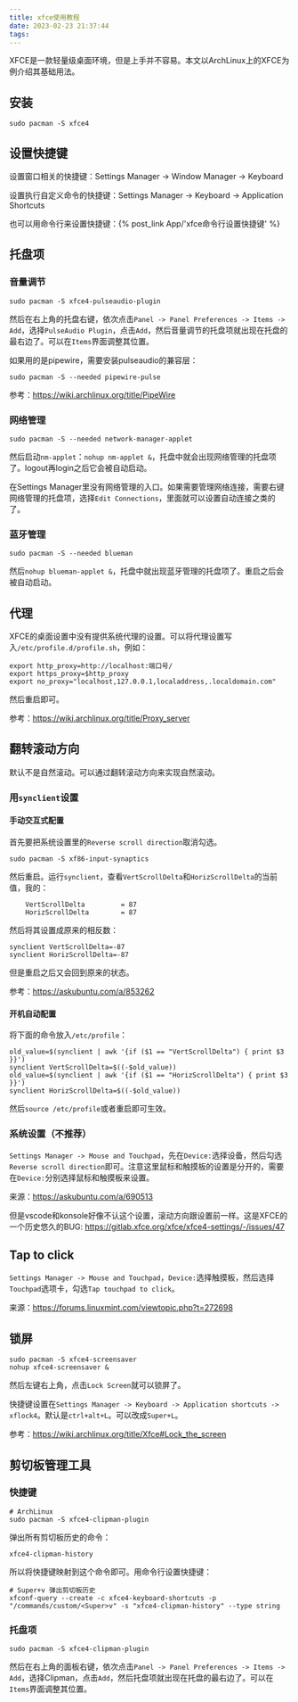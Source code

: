 ```yaml
---
title: xfce使用教程
date: 2023-02-23 21:37:44
tags:
---
```


XFCE是一款轻量级桌面环境，但是上手并不容易。本文以ArchLinux上的XFCE为例介绍其基础用法。

## 安装

```shell
sudo pacman -S xfce4
```

## 设置快捷键

设置窗口相关的快捷键：Settings Manager -> Window Manager -> Keyboard

设置执行自定义命令的快捷键：Settings Manager -> Keyboard -> Application Shortcuts

也可以用命令行来设置快捷键：{% post_link App/'xfce命令行设置快捷键' %}

## 托盘项

### 音量调节

```shell
sudo pacman -S xfce4-pulseaudio-plugin
```

然后在右上角的托盘右键，依次点击`Panel -> Panel Preferences -> Items -> Add`，选择`PulseAudio Plugin`，点击`Add`，然后音量调节的托盘项就出现在托盘的最右边了。可以在`Items`界面调整其位置。

如果用的是pipewire，需要安装pulseaudio的兼容层：

```shell
sudo pacman -S --needed pipewire-pulse
```

参考：<https://wiki.archlinux.org/title/PipeWire>

### 网络管理

```shell
sudo pacman -S --needed network-manager-applet
```

然后启动`nm-applet`：`nohup nm-applet &`，托盘中就会出现网络管理的托盘项了。logout再login之后它会被自动启动。

在Settings Manager里没有网络管理的入口。如果需要管理网络连接，需要右键网络管理的托盘项，选择`Edit Connections`，里面就可以设置自动连接之类的了。

### 蓝牙管理

```shell
sudo pacman -S --needed blueman
```

然后`nohup blueman-applet &`，托盘中就出现蓝牙管理的托盘项了。重启之后会被自动启动。

## 代理

XFCE的桌面设置中没有提供系统代理的设置。可以将代理设置写入`/etc/profile.d/profile.sh`，例如：

```shell
export http_proxy=http://localhost:端口号/
export https_proxy=$http_proxy
export no_proxy="localhost,127.0.0.1,localaddress,.localdomain.com"
```

然后重启即可。

参考：<https://wiki.archlinux.org/title/Proxy_server>

## 翻转滚动方向

默认不是自然滚动。可以通过翻转滚动方向来实现自然滚动。

### 用`synclient`设置

#### 手动交互式配置

首先要把系统设置里的`Reverse scroll direction`取消勾选。

```shell
sudo pacman -S xf86-input-synaptics
```

然后重启。运行`synclient`，查看`VertScrollDelta`和`HorizScrollDelta`的当前值，我的：

```text
    VertScrollDelta         = 87
    HorizScrollDelta        = 87
```

然后将其设置成原来的相反数：

```text
synclient VertScrollDelta=-87
synclient HorizScrollDelta=-87
```

但是重启之后又会回到原来的状态。

参考：<https://askubuntu.com/a/853262>

#### 开机自动配置

将下面的命令放入`/etc/profile`：

```shell
old_value=$(synclient | awk '{if ($1 == "VertScrollDelta") { print $3 }}')
synclient VertScrollDelta=$((-$old_value))
old_value=$(synclient | awk '{if ($1 == "HorizScrollDelta") { print $3 }}')
synclient HorizScrollDelta=$((-$old_value))
```

然后`source /etc/profile`或者重启即可生效。

### 系统设置（不推荐）

`Settings Manager -> Mouse and Touchpad`，先在`Device:`选择设备，然后勾选`Reverse scroll direction`即可。注意这里鼠标和触摸板的设置是分开的，需要在`Device:`分别选择鼠标和触摸板来设置。

来源：<https://askubuntu.com/a/690513>

但是vscode和konsole好像不认这个设置，滚动方向跟设置前一样。这是XFCE的一个历史悠久的BUG: <https://gitlab.xfce.org/xfce/xfce4-settings/-/issues/47>

## Tap to click

`Settings Manager -> Mouse and Touchpad`，`Device:`选择触摸板，然后选择`Touchpad`选项卡，勾选`Tap touchpad to click`。

来源：<https://forums.linuxmint.com/viewtopic.php?t=272698>

## 锁屏

```shell
sudo pacman -S xfce4-screensaver
nohup xfce4-screensaver &
```

然后左键右上角，点击`Lock Screen`就可以锁屏了。

快捷键设置在`Settings Manager -> Keyboard -> Application shortcuts -> xflock4`。默认是`ctrl+alt+L`。可以改成`Super+L`。

参考：<https://wiki.archlinux.org/title/Xfce#Lock_the_screen>

## 剪切板管理工具

### 快捷键

```shell
# ArchLinux
sudo pacman -S xfce4-clipman-plugin
```

弹出所有剪切板历史的命令：

```shell
xfce4-clipman-history
```

所以将快捷键映射到这个命令即可。用命令行设置快捷键：

```shell
# Super+v 弹出剪切板历史
xfconf-query --create -c xfce4-keyboard-shortcuts -p "/commands/custom/<Super>v" -s "xfce4-clipman-history" --type string
```

### 托盘项

```shell
sudo pacman -S xfce4-clipman-plugin
```

然后在右上角的面板右键，依次点击`Panel -> Panel Preferences -> Items -> Add`，选择Clipman，点击`Add`，然后托盘项就出现在托盘的最右边了。可以在`Items`界面调整其位置。
